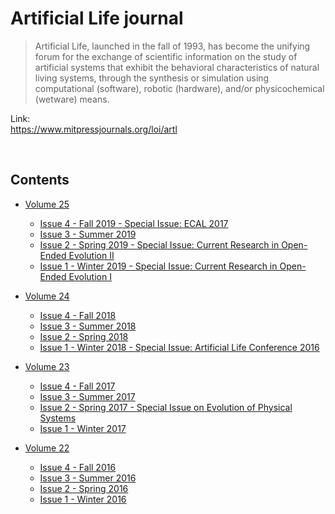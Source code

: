 # Artificial Life journal  

> Artificial Life, launched in the fall of 1993, has become the unifying forum for the exchange of scientific information on the study of artificial systems that exhibit the behavioral characteristics of natural living systems, through the synthesis or simulation using computational (software), robotic (hardware), and/or physicochemical (wetware) means.


Link:  
https://www.mitpressjournals.org/loi/artl

<br>

## Contents  
- [Volume 25](https://github.com/bioerrorlog/ALife-OpenAccess-Papers/tree/master/Artificial-Life-journal/Volume_25)

    - [Issue 4 - Fall 2019 - Special Issue: ECAL 2017](https://github.com/bioerrorlog/ALife-OpenAccess-Papers/tree/master/Artificial-Life-journal/Volume_25/Issue_4_Fall_2019_Special_Issue_ECAL_2017)
    - [Issue 3 - Summer 2019](https://github.com/bioerrorlog/ALife-OpenAccess-Papers/tree/master/Artificial-Life-journal/Volume_25/Issue_3_Summer_2019)
    - [Issue 2 - Spring 2019 - Special Issue: Current Research in Open-Ended Evolution II](https://github.com/bioerrorlog/ALife-OpenAccess-Papers/tree/master/Artificial-Life-journal/Volume_25/Issue_2_Spring_2019_Special_Issue_Current_Research_in_Open_Ended_Evolution_II)
    - [Issue 1 - Winter 2019 - Special Issue: Current Research in Open-Ended Evolution I](https://github.com/bioerrorlog/ALife-OpenAccess-Papers/tree/master/Artificial-Life-journal/Volume_25/Issue_1_Winter_2019_Special_Issue_Current_Research_in_Open_Ended_Evolution_I)

- [Volume 24](https://github.com/bioerrorlog/ALife-OpenAccess-Papers/tree/master/Artificial-Life-journal/Volume_24)

    - [Issue 4 - Fall 2018](https://github.com/bioerrorlog/ALife-OpenAccess-Papers/tree/master/Artificial-Life-journal/Volume_24/Issue_4_Fall_2018)
    - [Issue 3 - Summer 2018](https://github.com/bioerrorlog/ALife-OpenAccess-Papers/tree/master/Artificial-Life-journal/Volume_24/Issue_3_Summer_2018)
    - [Issue 2 - Spring 2018](https://github.com/bioerrorlog/ALife-OpenAccess-Papers/tree/master/Artificial-Life-journal/Volume_24/Issue_2_Spring_2018)
    - [Issue 1 - Winter 2018 - Special Issue: Artificial Life Conference 2016](https://github.com/bioerrorlog/ALife-OpenAccess-Papers/tree/master/Artificial-Life-journal/Volume_24/Issue_1_Winter_2018_Special_Issue_Artificial_Life_Conference_2016)

- [Volume 23](https://github.com/bioerrorlog/ALife-OpenAccess-Papers/tree/master/Artificial-Life-journal/Volume_23)

    - [Issue 4 - Fall 2017](https://github.com/bioerrorlog/ALife-OpenAccess-Papers/tree/master/Artificial-Life-journal/Volume_23/Issue_4_Fall_2017)  
    - [Issue 3 - Summer 2017](https://github.com/bioerrorlog/ALife-OpenAccess-Papers/tree/master/Artificial-Life-journal/Volume_23/Issue_3_Summer_2017)
    - [Issue 2 - Spring 2017 - Special Issue on Evolution of Physical Systems](https://github.com/bioerrorlog/ALife-OpenAccess-Papers/tree/master/Artificial-Life-journal/Volume_23/Issue_2_Spring_2017_Special_Issue_on_Evolution_of_Physical_Systems)
    - [Issue 1 - Winter 2017](https://github.com/bioerrorlog/ALife-OpenAccess-Papers/tree/master/Artificial-Life-journal/Volume_23/Issue_1_Winter_2017)

- [Volume 22](https://github.com/bioerrorlog/ALife-OpenAccess-Papers/tree/master/Artificial-Life-journal/Volume_22)
    - [Issue 4 - Fall 2016](https://github.com/bioerrorlog/ALife-OpenAccess-Papers/tree/master/Artificial-Life-journal/Volume_22/Issue_4_Fall_2016)  
    - [Issue 3 - Summer 2016](https://github.com/bioerrorlog/ALife-OpenAccess-Papers/tree/master/Artificial-Life-journal/Volume_22/Issue_3_Summer_2016)
    - [Issue 2 - Spring 2016](https://github.com/bioerrorlog/ALife-OpenAccess-Papers/tree/master/Artificial-Life-journal/Volume_22/Issue_2_Spring_2016)
    - [Issue 1 - Winter 2016](https://github.com/bioerrorlog/ALife-OpenAccess-Papers/tree/master/Artificial-Life-journal/Volume_22/Issue_1_Winter_2016)